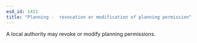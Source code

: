 ```yaml
---
esd_id: 1411
title: "Planning -  revocation or modification of planning permission"
---
```


A local authority may revoke or modify planning permissions.

